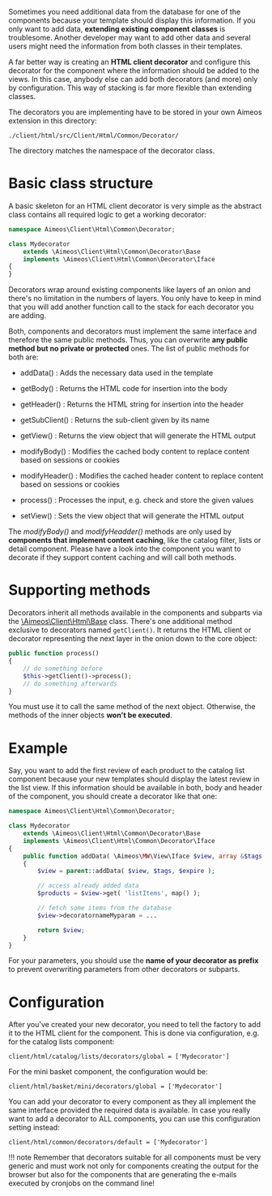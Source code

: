 Sometimes you need additional data from the database for one of the components because your template should display this information. If you only want to add data, **extending existing component classes** is troublesome. Another developer may want to add other data and several users might need the information from both classes in their templates.

A far better way is creating an **HTML client decorator** and configure this decorator for the component where the information should be added to the views. In this case, anybody else can add both decorators (and more) only by configuration. This way of stacking is far more flexible than extending classes.

The decorators you are implementing have to be stored in your own Aimeos extension in this directory:

```
./client/html/src/Client/Html/Common/Decorator/
```

The directory matches the namespace of the decorator class.

# Basic class structure

A basic skeleton for an HTML client decorator is very simple as the abstract class contains all required logic to get a working decorator:

```php
namespace Aimeos\Client\Html\Common\Decorator;

class Mydecorator
    extends \Aimeos\Client\Html\Common\Decorator\Base
    implements \Aimeos\Client\Html\Common\Decorator\Iface
{
}
```

Decorators wrap around existing components like layers of an onion and there's no limitation in the numbers of layers. You only have to keep in mind that you will add another function call to the stack for each decorator you are adding.

Both, components and decorators must implement the same interface and therefore the same public methods. Thus, you can overwrite **any public method but no private or protected** ones. The list of public methods for both are:

* addData()
: Adds the necessary data used in the template

* getBody()
: Returns the HTML code for insertion into the body

* getHeader()
: Returns the HTML string for insertion into the header

* getSubClient()
: Returns the sub-client given by its name

* getView()
: Returns the view object that will generate the HTML output

* modifyBody()
: Modifies the cached body content to replace content based on sessions or cookies

* modifyHeader()
: Modifies the cached header content to replace content based on sessions or cookies

* process()
: Processes the input, e.g. check and store the given values

* setView()
: Sets the view object that will generate the HTML output

The *modifyBody()* and *modifyHeadder()* methods are only used by **components that implement content caching**, like the catalog filter, lists or detail component. Please have a look into the component you want to decorate if they support content caching and will call both methods.

# Supporting methods

Decorators inherit all methods available in the components and subparts via the [\Aimeos\Client\Html\Base](https://github.com/aimeos/ai-client-html/blob/master/client/html/src/Client/Html/Base.php) class. There's one additional method exclusive to decorators named `getClient()`. It returns the HTML client or decorator representing the next layer in the onion down to the core object:

```php
public function process()
{
    // do something before
    $this->getClient()->process();
    // do something afterwards
}
```

You must use it to call the same method of the next object. Otherwise, the methods of the inner objects **won't be executed**.

# Example

Say, you want to add the first review of each product to the catalog list component because your new templates should display the latest review in the list view. If this information should be available in both, body and header of the component, you should create a decorator like that one:

```php
namespace Aimeos\Client\Html\Common\Decorator;

class Mydecorator
    extends \Aimeos\Client\Html\Common\Decorator\Base
    implements \Aimeos\Client\Html\Common\Decorator\Iface
{
    public function addData( \Aimeos\MW\View\Iface $view, array &$tags = [], string &$expire = null ) : \Aimeos\MW\View\Iface
    {
        $view = parent::addData( $view, $tags, $expire );

        // access already added data
        $products = $view->get( 'listItems', map() );

        // fetch some items from the database
        $view->decoratornameMyparam = ...

        return $view;
    }
}
```

For your parameters, you should use the **name of your decorator as prefix** to prevent overwriting parameters from other decorators or subparts.

# Configuration

After you've created your new decorator, you need to tell the factory to add it to the HTML client for the component. This is done via configuration, e.g. for the catalog lists component:

```
client/html/catalog/lists/decorators/global = ['Mydecorator']
```

For the mini basket component, the configuration would be:

```
client/html/basket/mini/decorators/global = ['Mydecorator']
```

You can add your decorator to every component as they all implement the same interface provided the required data is available. In case you really want to add a decorator to ALL components, you can use this configuration setting instead:

```
client/html/common/decorators/default = ['Mydecorator']
```

!!! note
    Remember that decorators suitable for all components must be very generic and must work not only for components creating the output for the browser but also for the components that are generating the e-mails executed by cronjobs on the command line!
